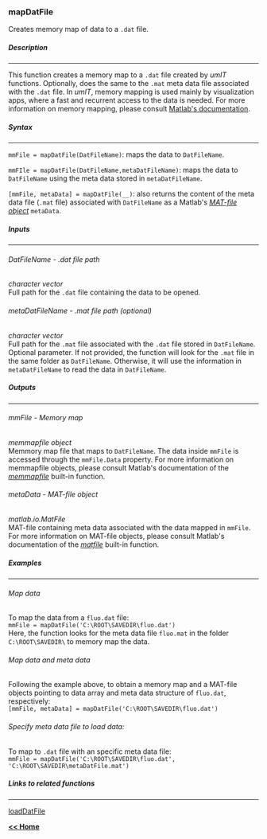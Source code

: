 ### mapDatFile
Creates memory map of data to a `.dat` file.

##### Description
___

This function creates a memory map to a `.dat` file created by *umIT* functions. Optionally, does the same to the `.mat` meta data file associated with the `.dat` file. In *umIT*, memory mapping is used mainly by visualization apps, where a fast and recurrent access to the data is needed. For more information on memory mapping, please consult [Matlab's documentation](https://www.mathworks.com/help/matlab/import_export/overview-of-memory-mapping.html).

##### Syntax
___

`mmFile = mapDatFile(DatFileName)`: maps the data to `DatFileName`.

`mmFIle = mapDatFile(DatFileName,metaDatFileName)`: maps the data to `DatFileName` using the meta data stored in `metaDatFileName`.

`[mmFile, metaData] = mapDatFile(__)`: also returns the content of the meta data file (`.mat` file) associated with `DatFileName` as a Matlab's [*MAT-file object*](https://www.mathworks.com/help/matlab/ref/matlab.io.matfile.html?searchHighlight=MAT-file&s_tid=srchtitle_MAT-file_2) `metaData`.
##### Inputs
___
###### DatFileName - .dat file path
*character vector*   
Full path for the `.dat` file containing the data to be opened.

###### metaDatFileName - .mat file path (optional)
*character vector*   
Full path for the `.mat` file associated with the `.dat` file stored in `DatFileName`.\
Optional parameter. If not provided, the function will look for the `.mat` file in the same folder as `DatFileName`. Otherwise, it will use the information in `metaDatFileName` to read the data in `DatFileName`.

##### Outputs
___

###### mmFile - Memory map
*memmapfile object*   
Memmory map file that maps to `DatFileName`. The data inside `mmFile` is accessed through the `mmFile.Data` property. For more information on memmapfile objects, please consult Matlab's documentation of the [*memmapfile*](https://www.mathworks.com/help/matlab/ref/memmapfile.html?searchHighlight=memmapfile&s_tid=srchtitle_memmapfile_1) built-in function.

###### metaData - MAT-file object
*matlab.io.MatFile*   
MAT-file containing meta data associated with the data mapped in `mmFile`. For more information on MAT-file objects, please consult Matlab's documentation of the [*matfile*](https://www.mathworks.com/help/matlab/ref/matlab.io.matfile.html?searchHighlight=matfile&s_tid=srchtitle_matfile_1) built-in function.
##### Examples
___

###### Map data
To map the data from a `fluo.dat` file:\
`mmFile = mapDatFile('C:\ROOT\SAVEDIR\fluo.dat')`\
Here, the function looks for the meta data file `fluo.mat` in the folder `C:\ROOT\SAVEDIR\` to memory map the data.

###### Map data and meta data
Following the example above, to obtain a memory map and a MAT-file objects pointing to data array and meta data structure of `fluo.dat`, respectively:\
`[mmFile, metaData] = mapDatFile('C:\ROOT\SAVEDIR\fluo.dat')`

###### Specify meta data file to load data:
To map to `.dat` file with an specific meta data file:\
`mmFile = mapDatFile('C:\ROOT\SAVEDIR\fluo.dat', 'C:\ROOT\SAVEDIR\metaDatFile.mat')`

##### Links to related functions
___

[loadDatFile](../../docs/devDocs/loaddatfile.md)


[**<< Home**](../../index.md)
